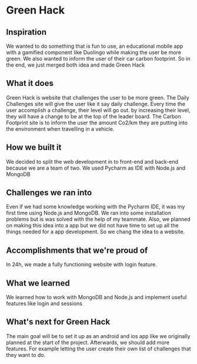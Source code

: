 # Green Hack
## Inspiration
We wanted to do something that is fun to use, an educational mobile app with a gamified component like Duolingo while making the user be more green. We also wanted to inform the user of their car carbon footprint. So in the end, we just merged both idea and made Green Hack
## What it does
Green Hack is website that challenges the user to be more green. The Daily Challenges site will give the user like it say daily challenge. Every time the user accomplish a challenge, their level will go out. by increasing their level, they will have a change to be at the top of the leader board. The Carbon Footprint site is to inform the user the amount Co2/km they are putting into the environment when travelling in a vehicle.
## How we built it
We decided to split the web development in to front-end and back-end because we are a team of two. We used Pycharm as IDE with Node.js and MongoDB
## Challenges we ran into
Even if we had some knowledge working with the Pycharm IDE, it was my first time using Node.js and MongoDB. We ran into some installation problems but is was solved with the help of my teammate. Also, we planned on making this idea into a app but we did not have time to set up all the things needed for a app development. So we chang the idea to a website.
## Accomplishments that we're proud of
In 24h, we made a fully functioning website with login feature.
## What we learned
We learned how to work with MongoDB and Node.js and implement useful features like login and sessions
## What's next for Green Hack
The main goal will be to set it up as an android and ios app like we originally planned at the start of the project. Afterwards, we should add more features. For example letting the user create their own list of challenges that they want to do.
